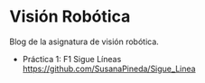 # Visión Robótica

Blog de la asignatura de visión robótica.

* Práctica 1: F1 Sigue Líneas 
https://github.com/SusanaPineda/Sigue_Linea
